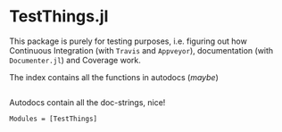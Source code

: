 # TestThings.jl

This package is purely for testing purposes, i.e. figuring out how Continuous Integration (with `Travis` and `Appveyor`),
documentation (with `Documenter.jl`) and Coverage work.


The index contains all the functions in autodocs (_maybe_)
```@index
```

Autodocs contain all the doc-strings, nice!

```@autodocs
Modules = [TestThings]
```
